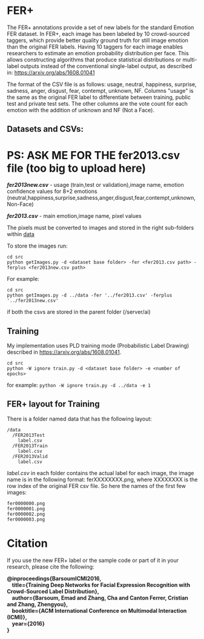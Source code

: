 # FER+
The FER+ annotations provide a set of new labels for the standard Emotion FER dataset. In FER+, each image has been labeled by 10 crowd-sourced taggers, which provide better quality ground truth for still image emotion than the original FER labels. Having 10 taggers for each image enables researchers to estimate an emotion probability distribution per face. This allows constructing algorithms that produce statistical distributions or multi-label outputs instead of the conventional single-label output, as described in: https://arxiv.org/abs/1608.01041

The format of the CSV file is as follows: usage,	neutral, happiness,	surprise, sadness, anger, disgust, fear, contempt, unknown, NF. Columns "usage" is the same as the original FER label to differentiate between training, public test and private test sets. The other columns are the vote count for each emotion with the addition of unknown and NF (Not a Face).

## Datasets and CSVs:

# PS: ASK ME FOR THE fer2013.csv file (too big to upload here)

**_fer2013new.csv_** - usage (train,test or validation),image name, emotion confidence values for 8+2 emotions
(neutral,happiness,surprise,sadness,anger,disgust,fear,contempt,unknown,Non-Face)

**_fer2013.csv_** - main emotion,image name, pixel values

The pixels must be converted to images and stored in the right sub-folders within [data](data)

To store the images run:
```
cd src
python getImages.py -d <dataset base folder> -fer <fer2013.csv path> -ferplus <fer2013new.csv path>
```
For example:
```
cd src
python getImages.py -d ../data -fer '../fer2013.csv' -ferplus '../fer2013new.csv'
``` 

if  both the csvs are stored in the parent folder (/server/ai)

## Training
My implementation uses PLD training mode (Probabilistic Label Drawing) described in https://arxiv.org/abs/1608.01041.
```
cd src
python -W ignore train.py -d <dataset base folder> -e <number of epochs>
```
for example: `python -W ignore train.py -d ../data -e 1`

## FER+ layout for Training
There is a folder named data that has the following layout:
```
/data
  /FER2013Test
    label.csv
  /FER2013Train
    label.csv
  /FER2013Valid
    label.csv
```
*label.csv* in each folder contains the actual label for each image, the image name is in the following format: ferXXXXXXXX.png, where XXXXXXXX is the row index of the original FER csv file. So here the names of the first few images:
```
fer0000000.png
fer0000001.png
fer0000002.png
fer0000003.png
```
# Citation
If you use the new FER+ label or the sample code or part of it in your research, please cite the following:

**@inproceedings{BarsoumICMI2016,  
&nbsp;&nbsp;&nbsp;&nbsp;title={Training Deep Networks for Facial Expression Recognition with Crowd-Sourced Label Distribution},  
&nbsp;&nbsp;&nbsp;&nbsp;author={Barsoum, Emad and Zhang, Cha and Canton Ferrer, Cristian and Zhang, Zhengyou},  
&nbsp;&nbsp;&nbsp;&nbsp;booktitle={ACM International Conference on Multimodal Interaction (ICMI)},  
&nbsp;&nbsp;&nbsp;&nbsp;year={2016}  
}**
